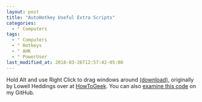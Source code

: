 ```yaml
---
layout: post
title: "AutoHotkey Useful Extra Scripts"
categories:
  - ° Computers
tags:
  - ° Computers
  - ° Hotkeys
  - ° AHK
  - ° PowerUser
last_modified_at: 2018-03-26T12:57:42-05:00
---
```



Hold Alt and use Right Click to drag windows around <a href="{{ site.baseurl }}/downloads/AltWindowDrag.ahk">(download)</a>, originally by Lowell Heddings over at [HowToGeek](https://www.howtogeek.com/howto/windows-vista/get-the-linux-altwindow-drag-functionality-in-windows/). You can also <a href="{{ site.github.repo }}/blob/master/downloads/AltWindowDrag.ahk">examine this code</a> on my GitHub.


